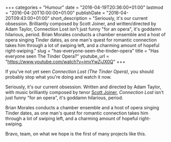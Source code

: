 +++
categories = "Humour"
date = "2016-04-19T20:36:00+01:00"
lastmod = "2016-04-20T10:00:00+01:00"
publishDate = "2016-04-20T09:43:00+01:00"
short_description = "Seriously, it&#039;s our current obsession. Brilliantly composed by Scott Joiner, and written/directed by Adam Taylor, Connection Lost isn&#039;t just funny &quot;for an opera&quot;, it&#039;s goddamn hilarious, period. Brian Morales conducts a chamber ensemble and a host of opera singing Tinder dates, as one man&#039;s quest for romantic connection takes him through a lot of swiping left, and a charming amount of hopeful right-swiping."
slug = "has-everyone-seen-the-tinder-opera"
title = "Has everyone seen The Tinder Opera?"
youtube_url = "https://www.youtube.com/watch?v=imvYwZjJX0Q"
+++

If you've not yet seen *Connection Lost (The Tinder Opera)*, you should probably stop what you're doing and watch it now.

Seriously, it's our current obsession. Written and directed by Adam Taylor, with music brilliantly composed by tenor [Scott Joiner](/scene/people/scott-joiner/), *Connection Lost* isn't just funny "for an opera", it's goddamn hilarious, period.

Brian Morales conducts a chamber ensemble and a host of opera singing Tinder dates, as one man's quest for romantic connection takes him through a lot of swiping left, and a charming amount of hopeful right-swiping.

Bravo, team, on what we hope is the first of many projects like this.
